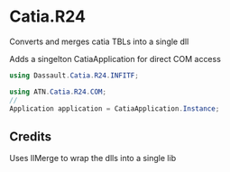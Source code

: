 # Catia.R24

Converts and merges catia TBLs into a single dll

Adds a singelton CatiaApplication for direct COM access


```c#
using Dassault.Catia.R24.INFITF;

using ATN.Catia.R24.COM;
//
Application application = CatiaApplication.Instance;

```

## Credits

Uses IlMerge to wrap the dlls into a single lib






